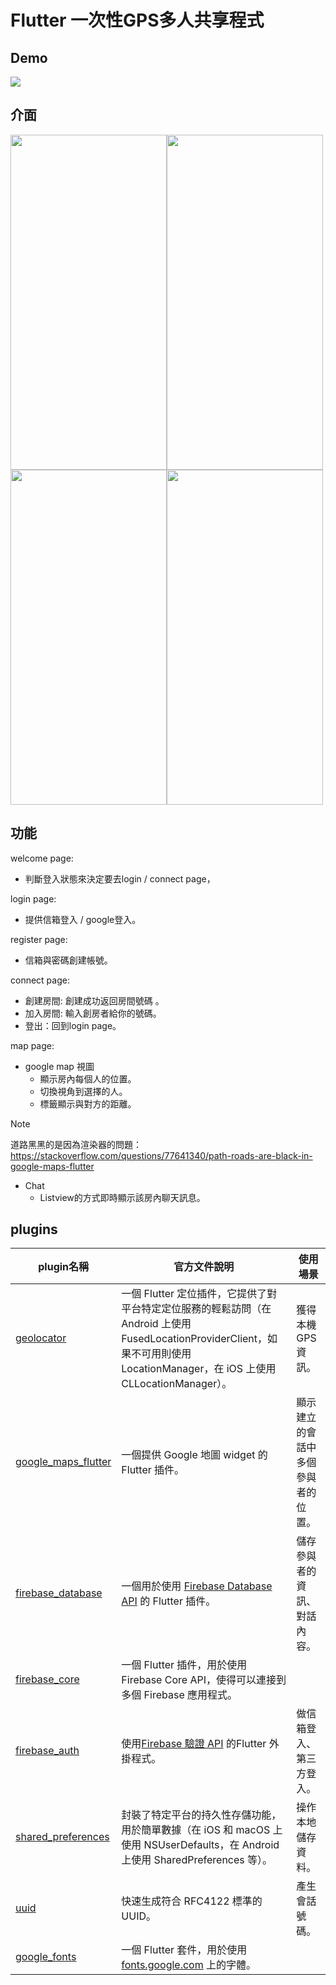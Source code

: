 # Flutter 一次性GPS多人共享程式
## Demo
[<img src="https://cdn.discordapp.com/attachments/917430039597965334/1212860382486597742/image.png?ex=65f35f41&is=65e0ea41&hm=4aef2ab81e9b8c255141c1388989bd51c05c0af0d89966d0f0d4da9d06414823&">](https://www.youtube.com/watch?v=_5lr5tKQb8I&ab_channel=Edward)

## 介面
<img src="https://cdn.discordapp.com/attachments/917430039597965334/1212823811544715294/image.png?ex=65f33d31&is=65e0c831&hm=ea2d7009e3b73f9703edfa6f7c2e78957a45f2cf389629b9ab0f3cce384d9200&" height="536px" width="250px" /><img src="https://cdn.discordapp.com/attachments/917430039597965334/1212823853248811029/image.png?ex=65f33d3b&is=65e0c83b&hm=83273f879d798420c02cb2f2e54fd0eb528182579397761fdb999de1f31e93f3&" height="536px" width="250px" /><img src="https://media.discordapp.net/attachments/917430039597965334/1212824291582677002/image.png?ex=65f33da4&is=65e0c8a4&hm=a6e0eb7a69b0ffefebc8610414a791e18a9cb8895e8f90991ec296b97ddab9ad&=&format=webp&quality=lossless&width=284&height=611" height="536px" width="250px" /><img src="https://cdn.discordapp.com/attachments/917430039597965334/1212839931509215293/image.png?ex=65f34c35&is=65e0d735&hm=1c98cac6874f54e452f5e9d105bbf5d064832e5ece5b89385d4393c72dd3070d&" height="536px" width="250px" />









## 功能  
welcome page:
- 判斷登入狀態來決定要去login / connect page，

login page:
- 提供信箱登入 / google登入。

register page:
- 信箱與密碼創建帳號。

connect page:
- 創建房間: 創建成功返回房間號碼 。
- 加入房間: 輸入創房者給你的號碼。
- 登出：回到login page。

map page:
- google map 視圖
  - 顯示房內每個人的位置。
  - 切換視角到選擇的人。
  - 標籤顯示與對方的距離。
>[!NOTE]
>道路黑黑的是因為渲染器的問題：https://stackoverflow.com/questions/77641340/path-roads-are-black-in-google-maps-flutter

- Chat
  - Listview的方式即時顯示該房內聊天訊息。

## plugins
| plugin名稱  | 官方文件說明 | 使用場景 |
| ------------- | ------------- | ------------- |
| [geolocator](https://pub.dev/packages/geolocator "geolocator") | 一個 Flutter 定位插件，它提供了對平台特定定位服務的輕鬆訪問（在 Android 上使用 FusedLocationProviderClient，如果不可用則使用 LocationManager，在 iOS 上使用 CLLocationManager）。 | 獲得本機GPS資訊。 |
|[google_maps_flutter](https://pub.dev/packages/google_maps_flutter "google_maps_flutter") | 一個提供 Google 地圖 widget 的 Flutter 插件。 | 顯示建立的會話中多個參與者的位置。 |
|[firebase_database](https://pub.dev/packages/firebase_database "Firebase_Database") | 一個用於使用 [Firebase Database API](https://firebase.google.com/docs/database/ "Firebase_Database_API") 的 Flutter 插件。 | 儲存參與者的資訊、對話內容。 |
| [firebase_core](https://pub.dev/packages/firebase_core "firebase_core") | 一個 Flutter 插件，用於使用 Firebase Core API，使得可以連接到多個 Firebase 應用程式。|  |
| [firebase_auth](https://pub.dev/packages/firebase_auth "firebase_auth") | 使用[Firebase 驗證 API](https://firebase.google.com/products/auth?hl=zh-cn "Firebase驗證 API") 的Flutter 外掛程式。 | 做信箱登入、第三方登入。 |
| [shared_preferences](https://pub.dev/packages/shared_preferences "shared_preferences") | 封裝了特定平台的持久性存儲功能，用於簡單數據（在 iOS 和 macOS 上使用 NSUserDefaults，在 Android 上使用 SharedPreferences 等）。 | 操作本地儲存資料。  |
| [uuid](https://pub.dev/packages/uuid "uuid") | 快速生成符合 RFC4122 標準的 UUID。 | 產生會話號碼。 |
| [google_fonts](https://pub.dev/packages/google_fonts "google_fonts") | 一個 Flutter 套件，用於使用 [fonts.google.com](fonts.google.com "font.google.com") 上的字體。  |  |





